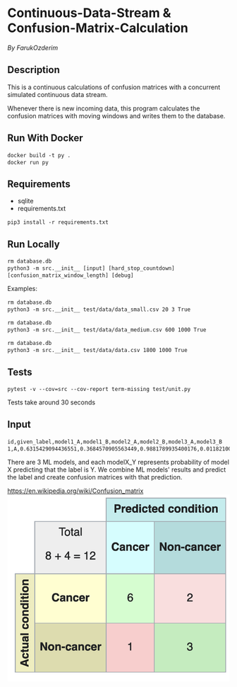 # Continuous-Data-Stream & Confusion-Matrix-Calculation

_By FarukOzderim_

## Description

This is a continuous calculations of confusion matrices with a concurrent simulated continuous data stream.

Whenever there is new incoming data, this program calculates the confusion matrices with moving windows and writes them to the database.


## Run With Docker
```
docker build -t py .
docker run py
```

## Requirements

- sqlite
- requirements.txt

```
pip3 install -r requirements.txt
```


## Run Locally

```
rm database.db
python3 -m src.__init__ [input] [hard_stop_countdown] [confusion_matrix_window_length] [debug]
```

Examples:

```
rm database.db
python3 -m src.__init__ test/data/data_small.csv 20 3 True
```

```
rm database.db
python3 -m src.__init__ test/data/data_medium.csv 600 1000 True
```

```
rm database.db
python3 -m src.__init__ test/data/data.csv 1800 1000 True
```

## Tests

```
pytest -v --cov=src --cov-report term-missing test/unit.py
```

Tests take around 30 seconds

## Input

```
id,given_label,model1_A,model1_B,model2_A,model2_B,model3_A,model3_B
1,A,0.6315429094436551,0.3684570905563449,0.9881789935400176,0.011821006459982408,0.7254980531654877,0.27450194683451234
```

There are 3 ML models, and each modelX_Y represents probability of model X predicting that the label is Y. We combine ML models' results and predict the label and create confusion matrices with that
prediction.

https://en.wikipedia.org/wiki/Confusion_matrix
![Confusion Matrix](https://github.com/FarukOzderim/Continous-Learning/blob/master/img/confusion_matrix.png)
